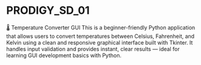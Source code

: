 # PRODIGY_SD_01

🌡️ Temperature Converter GUI
This is a beginner-friendly Python application that allows users to convert temperatures between Celsius, Fahrenheit, and Kelvin using a clean and responsive graphical interface built with Tkinter. It handles input validation and provides instant, clear results — ideal for learning GUI development basics with Python.


